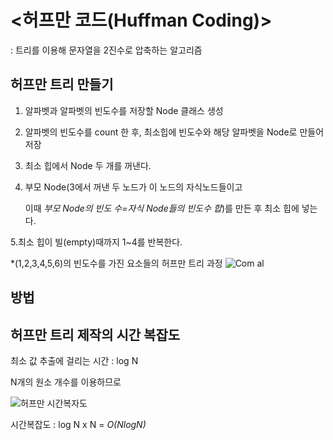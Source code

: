 # <허프만 코드(Huffman Coding)>
  : 트리를 이용해 문자열을 2진수로 압축하는 알고리즘
  
## 허프만 트리 만들기


1. 알파벳과 알파벳의 빈도수를 저장할 Node 클래스 생성

2. 알파벳의 빈도수를 count 한 후, 최소힙에 빈도수와 해당 알파벳을 Node로 만들어 저장

3. 최소 힙에서 Node 두 개를 꺼낸다.

4. 부모 Node(3에서 꺼낸 두 노드가 이 노드의 자식노드들이고
 
   이때 *부모 Node의 빈도 수=자식 Node들의 빈도수 합*)를 만든 후 최소 힙에 넣는다.

5.최소 힙이 빌(empty)때까지 1~4를 반복한다.

*(1,2,3,4,5,6)의 빈도수를 가진 요소들의 허프만 트리 과정
![Com al](https://user-images.githubusercontent.com/80369805/114534955-7e1a3a00-9c8a-11eb-898a-21d63dc7fac8.jpg)

## 방법



## 허프만 트리 제작의 시간 복잡도
최소 값 추출에 걸리는 시간 : log N

N개의 원소 개수를 이용하므로


![허프만 시간복자도](https://user-images.githubusercontent.com/80369805/114535798-62fbfa00-9c8b-11eb-92bb-e6e41ee39f42.png)

시간복잡도 : log N x N = *O(NlogN)*

